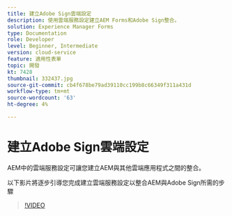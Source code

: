 ```yaml
---
title: 建立Adobe Sign雲端設定
description: 使用雲端服務設定建立AEM Forms和Adobe Sign整合。
solution: Experience Manager Forms
type: Documentation
role: Developer
level: Beginner, Intermediate
version: cloud-service
feature: 適用性表單
topic: 開發
kt: 7428
thumbnail: 332437.jpg
source-git-commit: cb4f678be79ad39110cc199b8c66349f311a431d
workflow-type: tm+mt
source-wordcount: '63'
ht-degree: 4%

---
```


# 建立Adobe Sign雲端設定

AEM中的雲端服務設定可讓您建立AEM與其他雲端應用程式之間的整合。

以下影片將逐步引導您完成建立雲端服務設定以整合AEM與Adobe Sign所需的步驟

>[!VIDEO](https://video.tv.adobe.com/v/332437?quality=12&learn=on)

